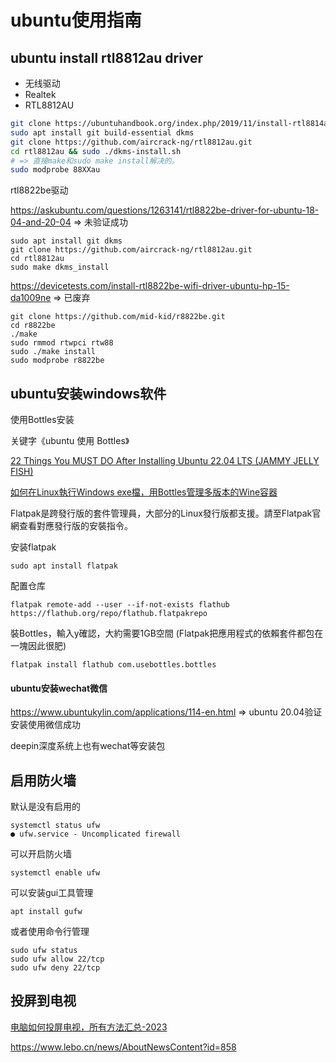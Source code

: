 # ubuntu使用指南

## ubuntu install rtl8812au driver

* 无线驱动
* Realtek
* RTL8812AU

```bash
git clone https://ubuntuhandbook.org/index.php/2019/11/install-rtl8814au-driver-ubuntu-19-10-kernel-5-13/
sudo apt install git build-essential dkms
git clone https://github.com/aircrack-ng/rtl8812au.git
cd rtl8812au && sudo ./dkms-install.sh
# => 直接make和sudo make install解决的。
sudo modprobe 88XXau
```

rtl8822be驱动

https://askubuntu.com/questions/1263141/rtl8822be-driver-for-ubuntu-18-04-and-20-04
=> 未验证成功
```
sudo apt install git dkms
git clone https://github.com/aircrack-ng/rtl8812au.git
cd rtl8812au
sudo make dkms_install
```

https://devicetests.com/install-rtl8822be-wifi-driver-ubuntu-hp-15-da1009ne
=> 已废弃
```
git clone https://github.com/mid-kid/r8822be.git
cd r8822be
./make
sudo rmmod rtwpci rtw88
sudo ./make install
sudo modprobe r8822be
```

## ubuntu安装windows软件

使用Bottles安装

关键字《ubuntu 使用 Bottles》

[22 Things You MUST DO After Installing Ubuntu 22.04 LTS (JAMMY JELLY FISH)](https://www.youtube.com/watch?v=CRXbjLbepqc&ab_channel=KskRoyal)

[如何在Linux執行Windows exe檔，用Bottles管理多版本的Wine容器](https://ivonblog.com/posts/setup-linux-bottles/)

Flatpak是跨發行版的套件管理員，大部分的Linux發行版都支援。請至Flatpak官網查看對應發行版的安裝指令。

安装flatpak
```
sudo apt install flatpak
```

配置仓库
```
flatpak remote-add --user --if-not-exists flathub https://flathub.org/repo/flathub.flatpakrepo
```

裝Bottles，輸入y確認，大約需要1GB空間 (Flatpak把應用程式的依賴套件都包在一塊因此很肥)
```
flatpak install flathub com.usebottles.bottles
```

#### ubuntu安装wechat微信

https://www.ubuntukylin.com/applications/114-en.html
=> ubuntu 20.04验证安装使用微信成功

deepin深度系统上也有wechat等安装包

## 启用防火墙

默认是没有启用的
```
systemctl status ufw
● ufw.service - Uncomplicated firewall
```

可以开启防火墙
```
systemctl enable ufw
```

可以安装gui工具管理
```
apt install gufw
```

或者使用命令行管理
```
sudo ufw status
sudo ufw allow 22/tcp
sudo ufw deny 22/tcp
```

## 投屏到电视

[电脑如何投屏电视，所有方法汇总-2023](https://www.zhihu.com/tardis/zm/art/360544450?source_id=1003)

https://www.lebo.cn/news/AboutNewsContent?id=858
